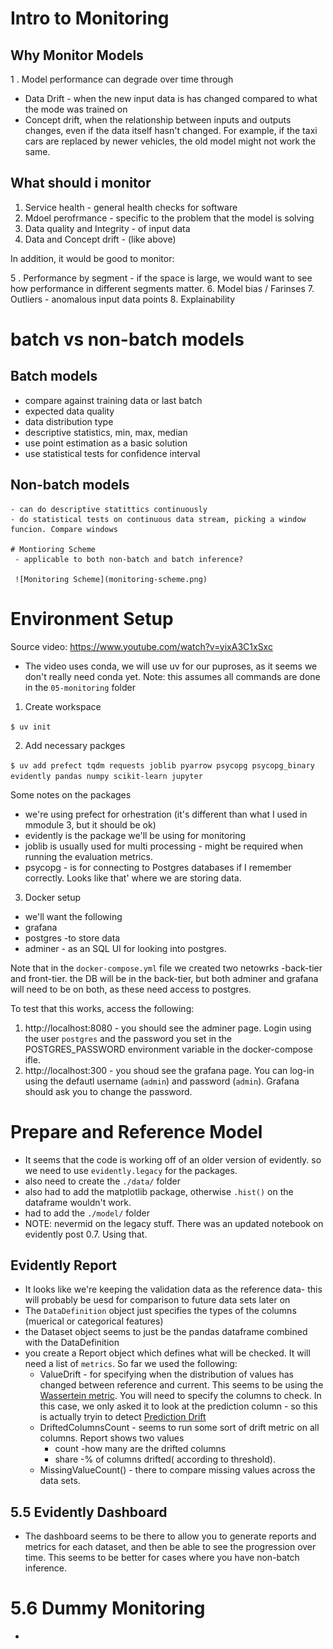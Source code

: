 # Intro to Monitoring


## Why Monitor Models

1 . Model performance can degrade over time through
 - Data Drift - when the new input data is has changed compared to what the mode was trained on
  - Concept drift, when the relationship between inputs and outputs changes, even if the data itself hasn't changed. For example, if the taxi cars are replaced by newer vehicles, the old model might not work the same.


  ## What should i monitor

  1. Service health - general health checks for software
  2. Mdoel perofrmance - specific to the problem that the model is solving
  3. Data quality and Integrity - of input data
  4. Data and Concept drift - (like above)

  In addition, it would be good to monitor:

  5 . Performance by segment - if the space is large, we would want to see how performance in different segments matter. 
  6. Model bias / Farinses
  7. Outliers - anomalous input data points
  8. Explainability


  # batch vs non-batch models

  ## Batch models 
  - compare against training data or last batch
   - expected data quality
   - data distribution type 
   - descriptive statistics, min, max, median
   - use point estimation as a basic solution
   - use statistical tests for confidence interval

   ## Non-batch models
    - can do descriptive statittics continuously
    - do statistical tests on continuous data stream, picking a window funcion. Compare windows

    # Montioring Scheme
     - applicable to both non-batch and batch inference?

     ![Monitoring Scheme](monitoring-scheme.png)



# Environment Setup
Source video: https://www.youtube.com/watch?v=yixA3C1xSxc
 - The video uses conda, we will use uv for our puproses, as it seems we don't really need conda yet.
Note: this assumes all commands are done in the `05-monitoring` folder
1. Create workspace

`$ uv init` 

2. Add necessary packges

`$ uv add prefect tqdm requests joblib pyarrow psycopg psycopg_binary evidently pandas numpy scikit-learn jupyter`

Some notes on the packages
 - we're using prefect for orhestration (it's different than what I used in mmodule 3, but it should be ok)
 - evidently is the package we'll be using for monitoring
 - joblib is usually used for multi processing - might be required when running the evaluation metrics. 
 - psycopg - is for connecting to Postgres databases if I remember correctly. Looks like that' where we are storing data.

 3. Docker setup 
 - we'll want the following 
 - grafana 
 - postgres -to store data
 - adminer - as an SQL UI for looking into postgres.

 Note that in the `docker-compose.yml` file we created two netowrks -back-tier and front-tier. the DB will be in the back-tier, but both adminer and grafana will need to be on both, as these need access to postgres.

 To test that this works, access the following:

 1. http://localhost:8080 - you should see the adminer page. Login using the user `postgres` and the password you set in the POSTGRES_PASSWORD environment variable in the docker-compose ifle.
 2. http://localhost:300 - you shoud see the grafana page. You can log-in using the defautl username (`admin`) and password (`admin`). Grafana should ask you to change the password.

 # Prepare and Reference Model

  - It seems that the code is working off of an older version of evidently. so we need to use `evidently.legacy` for the packages.
  - also need to create the `./data/` folder
  - also had to add the matplotlib package, otherwise `.hist()` on the dataframe wouldn't work.
  - had to add the `./model/` folder
  - NOTE: nevermid  on the legacy stuff. There was an updated notebook on evidently post 0.7. Using that.
## Evidently Report
  - It looks like we're keeping the validation data as the reference data- this will probably be uesd for comparison to future data sets later on
  - The `DataDefinition` object just specifies the types of the columns (muerical or categorical features)
  - the Dataset object seems to just be the pandas dataframe combined with the DataDefinition
  - you create a Report object which defines what will be checked. It will need a list of `metrics`. So far we used the following:
     - ValueDrift - for specifying when the distribution of values has changed between reference and current. This seems to be using the [Wassertein metric](https://en.wikipedia.org/wiki/Wasserstein_metric). You will need to specify the columns to check. In this case, we only asked it to look at the prediction column - so this is actually tryin to detect [Prediction Drift](https://www.evidentlyai.com/ml-in-production/data-drift#data-drift-vs-prediction-drift)
     - DriftedColumnsCount - seems to run some sort of drift metric on all columns. Report shows two values
          - count -how many are the drifted columns
          - share -% of columns drifted( according to threshold).
     - MissingValueCount() - there to compare missing values across the data sets.
## 5.5 Evidently Dashboard
 - The dashboard seems to be there to allow you to generate reports and metrics for each dataset, and then be able to see the progression over time. This seems to be better for cases where you have non-batch inference. 


 # 5.6 Dummy Monitoring 
  - 